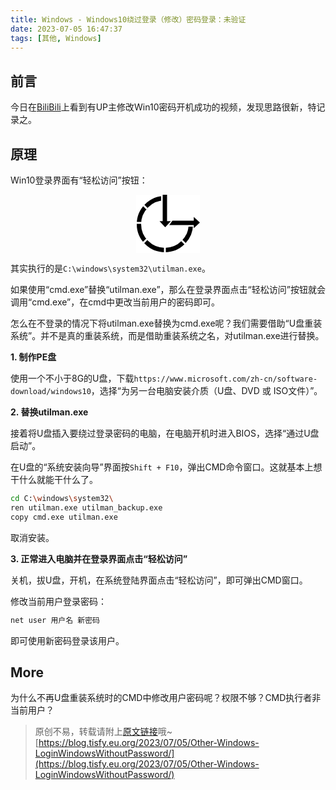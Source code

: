 ```yaml
---
title: Windows - Windows10绕过登录（修改）密码登录：未验证
date: 2023-07-05 16:47:37
tags: [其他, Windows]
---
```


## 前言

今日在[BiliBili](https://www.bilibili.com/video/BV12X4y1q7hZ/)上看到有UP主修改Win10密码开机成功的视频，发现思路很新，特记录之。

## 原理

Win10登录界面有“轻松访问”按钮：

<center>
    <svg width="102.000000" height="93.000000" viewBox="0 0 102 93" fill="none" xmlns="http://www.w3.org/2000/svg" xmlns:xlink="http://www.w3.org/1999/xlink">
        <desc>
            Author: LetMeFly(https://www.letmefly.xyz). Created with Pixso(https://pixso.cn/).
        </desc>
        <defs/>
        <rect width="102.000000" height="93.000000" fill="#FFFFFF"/>
        <circle id="椭圆 1" r="41.500000" transform="matrix(1 0 0 1 46 47)" stroke="#000000" stroke-width="7.000000"/>
        <rect id="矩形 1" x="40.000000" width="53.000000" height="51.000000" fill="#FFFFFF"/>
        <line id="直线 1" x1="46.000000" y1="45.000000" x2="46.000000" y2="0.000000" stroke="#000000" stroke-width="7.000000"/>
        <line id="直线 1" x1="55.000000" y1="45.000000" x2="95.000000" y2="45.000000" stroke="#000000" stroke-width="7.000000"/>
        <path id="多边形 1" d="M102 44.5L92.25 35.4067L92.25 53.5933L102 44.5Z" fill-rule="evenodd" fill="#000000"/>
        <line id="直线 3" x1="53.000000" y1="47.000000" x2="55.000000" y2="47.000000" stroke="#000000" stroke-width="3.000000"/>
        <line id="直线 2" x1="51.000000" y1="49.000000" x2="58.000000" y2="39.000000" stroke="#FFFFFF" stroke-width="3.000000"/>
        <line id="直线 4" x1="9.000000" y1="45.000000" x2="0.000000" y2="45.000000" stroke="#FFFFFF" stroke-width="3.000000"/>
        <line id="直线 4" x1="11.000000" y1="16.000000" x2="17.363953" y2="22.363953" stroke="#FFFFFF" stroke-width="3.000000"/>
        <line id="直线 4" x1="11.000000" y1="77.363968" x2="17.363953" y2="71.000000" stroke="#FFFFFF" stroke-width="3.000000"/>
        <line id="直线 4" x1="73.000000" y1="73.000000" x2="79.363968" y2="79.363968" stroke="#FFFFFF" stroke-width="3.000000"/>
        <line id="直线 4" x1="46.000000" y1="93.000000" x2="46.000000" y2="84.000000" stroke="#FFFFFF" stroke-width="3.000000"/>
        <path id="多边形 1" d="M46.5 52L55.5933 42.25L37.4067 42.25L46.5 52Z" fill-rule="evenodd" fill="#000000"/>
    </svg>
</center>

其实执行的是```C:\windows\system32\utilman.exe```。

如果使用“cmd.exe”替换“utilman.exe”，那么在登录界面点击“轻松访问”按钮就会调用“cmd.exe”，在cmd中更改当前用户的密码即可。

怎么在不登录的情况下将utilman.exe替换为cmd.exe呢？我们需要借助“U盘重装系统”。并不是真的重装系统，而是借助重装系统之名，对utilman.exe进行替换。

**1. 制作PE盘**

使用一个不小于8G的U盘，下载```https://www.microsoft.com/zh-cn/software-download/windows10```，选择“为另一台电脑安装介质（U盘、DVD 或 ISO文件）”。

**2. 替换utilman.exe**

接着将U盘插入要绕过登录密码的电脑，在电脑开机时进入BIOS，选择“通过U盘启动”。

在U盘的“系统安装向导”界面按```Shift + F10```，弹出CMD命令窗口。这就基本上想干什么就能干什么了。

```bash
cd C:\windows\system32\
ren utilman.exe utilman_backup.exe
copy cmd.exe utilman.exe
```

取消安装。

**3. 正常进入电脑并在登录界面点击“轻松访问”**

关机，拔U盘，开机，在系统登陆界面点击“轻松访问”，即可弹出CMD窗口。

修改当前用户登录密码：

```bash
net user 用户名 新密码
```

即可使用新密码登录该用户。

## More

为什么不再U盘重装系统时的CMD中修改用户密码呢？权限不够？CMD执行者非当前用户？

> 原创不易，转载请附上[原文链接](https://blog.tisfy.eu.org/2023/07/05/Other-Windows-LoginWindowsWithoutPassword/)哦~
> [https://blog.tisfy.eu.org/2023/07/05/Other-Windows-LoginWindowsWithoutPassword/](https://blog.tisfy.eu.org/2023/07/05/Other-Windows-LoginWindowsWithoutPassword/)

